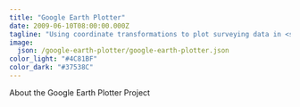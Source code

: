 ```yaml
---
title: "Google Earth Plotter"
date: 2009-06-10T08:00:00.000Z
tagline: "Using coordinate transformations to plot surveying data in <span class=\"u-no-break\">Google Earth</span>"
image:
  json: /google-earth-plotter/google-earth-plotter.json
color_light: "#4C81BF"
color_dark: "#37538C"
---
```


About the Google Earth Plotter Project
